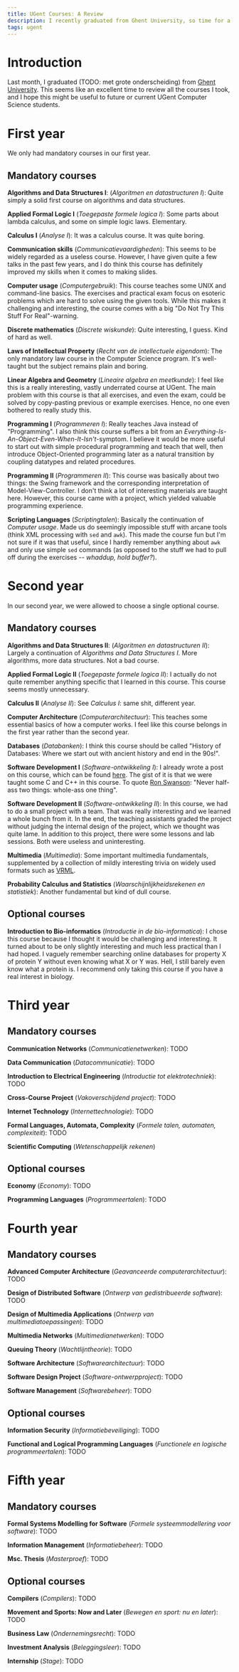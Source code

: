 ```yaml
---
title: UGent Courses: A Review
description: I recently graduated from Ghent University, so time for a review
tags: ugent
---
```


# Introduction

Last month, I graduated (TODO: met grote onderscheiding) from [Ghent
University]. This seems like an excellent time to review all the courses I took,
and I hope this might be useful to future or current UGent Computer Science
students.

[Ghent University]: http://ugent.be/

# First year

We only had mandatory courses in our first year.

## Mandatory courses

**Algorithms and Data Structures I**: (*Algoritmen en datastructuren I*): Quite
simply a solid first course on algorithms and data structures.

**Applied Formal Logic I** (*Toegepaste formele logica I*): Some parts about
lambda calculus, and some on simple logic laws. Elementary.

**Calculus I** (*Analyse I*): It was a calculus course. It was quite boring.

**Communication skills** (*Communicatievaardigheden*): This seems to be widely
regarded as a useless course. However, I have given quite a few talks in the
past few years, and I do think this course has definitely improved my skills
when it comes to making slides.

**Computer usage** (*Computergebruik*): This course teaches some UNIX and
command-line basics. The exercises and practical exam focus on esoteric problems
which are hard to solve using the given tools. While this makes it challenging
and interesting, the course comes with a big "Do Not Try This Stuff For
Real"-warning.

**Discrete mathematics** (*Discrete wiskunde*): Quite interesting, I guess. Kind
of hard as well.

**Laws of Intellectual Property** (*Recht van de intellectuele eigendom*): The
only mandatory law course in the Computer Science program. It's well-taught but
the subject remains plain and boring.

**Linear Algebra and Geometry** (*Lineaire algebra en meetkunde*): I feel like
this is a really interesting, vastly underrated course at UGent. The main
problem with this course is that all exercises, and even the exam, could be
solved by copy-pasting previous or example exercises. Hence, no one even
bothered to really study this.

**Programming I** (*Programmeren I*): Really teaches Java instead of
"Programming". I also think this course suffers a bit from an
*Everything-Is-An-Object-Even-When-It-Isn't*-symptom. I believe it would be more
useful to start out with simple procedural programming and teach that well, then
introduce Object-Oriented programming later as a natural transition by coupling
datatypes and related procedures.

**Programming II** (*Programmeren II*): This course was basically about two
things: the Swing framework and the corresponding interpretation of
Model-View-Controller. I don't think a lot of interesting materials are taught
here. However, this course came with a project, which yielded valuable
programming experience.

**Scripting Languages** (*Scriptingtalen*): Basically the continuation of
*Computer usage*. Made us do seemingly impossible stuff with arcane tools (think
XML processing with `sed` and `awk`). This made the course fun but I'm not sure
if it was that useful, since I hardly remember anything about `awk` and only
use simple `sed` commands (as opposed to the stuff we had to pull off during the
exercises -- *whaddup, hold buffer?*).

# Second year

In our second year, we were allowed to choose a single optional course.

## Mandatory courses

**Algorithms and Data Structures II**: (*Algoritmen en datastructuren II*):
Largely a continuation of *Algorithms and Data Structures I*. More algorithms,
more data structures. Not a bad course.

**Applied Formal Logic II** (*Toegepaste formele logica II*): I actually do not
quite remember anything specific that I learned in this course. This course
seems mostly unnecessary.

**Calculus II** (*Analyse II*): See *Calculus I*: same shit, different year.

**Computer Architecture** (*Computerarchitectuur*): This teaches some essential
basics of how a computer works. I feel like this course belongs in the first
year rather than the second year.

**Databases** (*Databanken*): I think this course should be called "History of
Databases: Where we start out with ancient history and end in the 90s!".

**Software Development I** (*Software-ontwikkeling I*): I already wrote a post
on this course, which can be found
[here](/posts/2010-01-20-software-development-i-impressions.html). The gist of
it is that we were taught some C and C++ in this course. To quote [Ron Swanson]:
"Never half-ass two things: whole-ass one thing".

[Ron Swanson]: http://en.wikipedia.org/wiki/Ron_Swanson

**Software Development II** (*Software-ontwikkeling II*): In this course, we had
to do a small project with a team. That was really interesting and we learned a
whole bunch from it. In the end, the teaching assistants graded the project
without judging the internal design of the project, which we thought was quite
lame. In addition to this project, there were some lessons and lab sessions.
Both were useless and uninteresting.

**Multimedia** (*Multimedia*): Some important multimedia fundamentals,
supplemented by a collection of mildly interesting trivia on widely used formats
such as [VRML](http://en.wikipedia.org/wiki/VRML).

**Probability Calculus and Statistics** (*Waarschijnlijkheidsrekenen en
statistiek*): Another fundamental but kind of dull course.

## Optional courses

**Introduction to Bio-informatics** (*Introductie in de bio-informatica*): I
chose this course because I thought it would be challenging and interesting. It
turned about to be only slightly interesting and much less practical than I had
hoped. I vaguely remember searching online databases for property X of protein Y
without even knowing what X or Y was. Hell, I still barely even know what a
protein is. I recommend only taking this course if you have a real interest in
biology.

# Third year

## Mandatory courses

**Communication Networks** (*Communicatienetwerken*): TODO

**Data Communication** (*Datacommunicatie*): TODO

**Introduction to Electrical Engineering** (*Introductie tot elektrotechniek*):
TODO

**Cross-Course Project** (*Vakoverschijdend project*): TODO

**Internet Technology** (*Internettechnologie*): TODO

**Formal Languages, Automata, Complexity** (*Formele talen, automaten,
complexiteit*): TODO

**Scientific Computing** (*Wetenschappelijk rekenen*)

## Optional courses

**Economy** (*Economy*): TODO

**Programming Languages** (*Programmeertalen*): TODO

# Fourth year

## Mandatory courses

**Advanced Computer Architecture** (*Geavanceerde computerarchitectuur*): TODO

**Design of Distributed Software** (*Ontwerp van gedistribueerde software*):
TODO

**Design of Multimedia Applications** (*Ontwerp van multimediatoepassingen*):
TODO

**Multimedia Networks** (*Multimedianetwerken*): TODO

**Queuing Theory** (*Wachtlijntheorie*): TODO

**Software Architecture** (*Softwarearchitectuur*): TODO

**Software Design Project** (*Software-ontwerpproject*): TODO

**Software Management** (*Softwarebeheer*): TODO

## Optional courses

**Information Security** (*Informatiebeveiliging*): TODO

**Functional and Logical Programming Languages** (*Functionele en logische
programmeertalen*): TODO

# Fifth year

## Mandatory courses

**Formal Systems Modelling for Software** (*Formele systeemmodellering voor
software*): TODO

**Information Management** (*Informatiebeheer*): TODO

**Msc. Thesis** (*Masterproef*): TODO

## Optional courses

**Compilers** (*Compilers*): TODO

**Movement and Sports: Now and Later** (*Bewegen en sport: nu en
later*): TODO

**Business Law** (*Ondernemingsrecht*): TODO

**Investment Analysis** (*Beleggingsleer*): TODO

**Internship** (*Stage*): TODO
